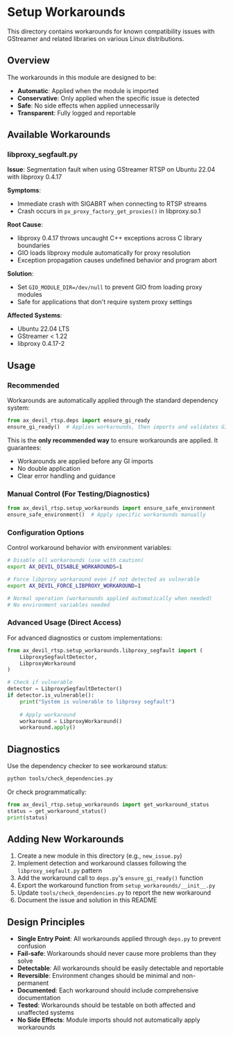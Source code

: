 # Setup Workarounds

This directory contains workarounds for known compatibility issues with GStreamer and related libraries on various Linux distributions.

## Overview

The workarounds in this module are designed to be:
- **Automatic**: Applied when the module is imported
- **Conservative**: Only applied when the specific issue is detected
- **Safe**: No side effects when applied unnecessarily
- **Transparent**: Fully logged and reportable

## Available Workarounds

### libproxy_segfault.py

**Issue**: Segmentation fault when using GStreamer RTSP on Ubuntu 22.04 with libproxy 0.4.17

**Symptoms**: 
- Immediate crash with SIGABRT when connecting to RTSP streams
- Crash occurs in `px_proxy_factory_get_proxies()` in libproxy.so.1

**Root Cause**: 
- libproxy 0.4.17 throws uncaught C++ exceptions across C library boundaries
- GIO loads libproxy module automatically for proxy resolution
- Exception propagation causes undefined behavior and program abort

**Solution**: 
- Set `GIO_MODULE_DIR=/dev/null` to prevent GIO from loading proxy modules
- Safe for applications that don't require system proxy settings

**Affected Systems**:
- Ubuntu 22.04 LTS
- GStreamer < 1.22
- libproxy 0.4.17-2

## Usage

### Recommended

Workarounds are automatically applied through the standard dependency system:

```python
from ax_devil_rtsp.deps import ensure_gi_ready
ensure_gi_ready()  # Applies workarounds, then imports and validates GI/GStreamer
```

This is the **only recommended way** to ensure workarounds are applied. It guarantees:
- Workarounds are applied before any GI imports
- No double application
- Clear error handling and guidance

### Manual Control (For Testing/Diagnostics)

```python
from ax_devil_rtsp.setup_workarounds import ensure_safe_environment
ensure_safe_environment()  # Apply specific workarounds manually
```

### Configuration Options

Control workaround behavior with environment variables:

```bash
# Disable all workarounds (use with caution)
export AX_DEVIL_DISABLE_WORKAROUNDS=1

# Force libproxy workaround even if not detected as vulnerable
export AX_DEVIL_FORCE_LIBPROXY_WORKAROUND=1

# Normal operation (workarounds applied automatically when needed)
# No environment variables needed
```

### Advanced Usage (Direct Access)

For advanced diagnostics or custom implementations:

```python
from ax_devil_rtsp.setup_workarounds.libproxy_segfault import (
    LibproxySegfaultDetector,
    LibproxyWorkaround
)

# Check if vulnerable
detector = LibproxySegfaultDetector()
if detector.is_vulnerable():
    print("System is vulnerable to libproxy segfault")
    
    # Apply workaround
    workaround = LibproxyWorkaround()
    workaround.apply()
```

## Diagnostics

Use the dependency checker to see workaround status:

```bash
python tools/check_dependencies.py
```

Or check programmatically:

```python
from ax_devil_rtsp.setup_workarounds import get_workaround_status
status = get_workaround_status()
print(status)
```

## Adding New Workarounds

1. Create a new module in this directory (e.g., `new_issue.py`)
2. Implement detection and workaround classes following the `libproxy_segfault.py` pattern
3. Add the workaround call to `deps.py`'s `ensure_gi_ready()` function
4. Export the workaround function from `setup_workarounds/__init__.py`
5. Update `tools/check_dependencies.py` to report the new workaround
6. Document the issue and solution in this README

## Design Principles

- **Single Entry Point**: All workarounds applied through `deps.py` to prevent confusion
- **Fail-safe**: Workarounds should never cause more problems than they solve
- **Detectable**: All workarounds should be easily detectable and reportable
- **Reversible**: Environment changes should be minimal and non-permanent
- **Documented**: Each workaround should include comprehensive documentation
- **Tested**: Workarounds should be testable on both affected and unaffected systems
- **No Side Effects**: Module imports should not automatically apply workarounds